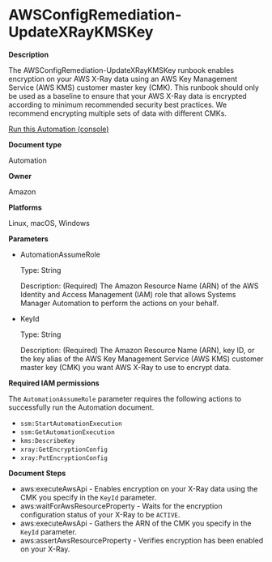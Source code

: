 # AWSConfigRemediation\-UpdateXRayKMSKey<a name="automation-aws-update-xray-key"></a>

**Description**

The AWSConfigRemediation\-UpdateXRayKMSKey runbook enables encryption on your AWS X\-Ray data using an AWS Key Management Service \(AWS KMS\) customer master key \(CMK\)\. This runbook should only be used as a baseline to ensure that your AWS X\-Ray data is encrypted according to minimum recommended security best practices\. We recommend encrypting multiple sets of data with different CMKs\.

[Run this Automation \(console\)](https://console.aws.amazon.com/systems-manager/automation/execute/AWSConfigRemediation-UpdateXRayKMSKey)

**Document type**

Automation

**Owner**

Amazon

**Platforms**

Linux, macOS, Windows

**Parameters**
+ AutomationAssumeRole

  Type: String

  Description: \(Required\) The Amazon Resource Name \(ARN\) of the AWS Identity and Access Management \(IAM\) role that allows Systems Manager Automation to perform the actions on your behalf\.
+ KeyId

  Type: String

  Description: \(Required\) The Amazon Resource Name \(ARN\), key ID, or the key alias of the AWS Key Management Service \(AWS KMS\) customer master key \(CMK\) you want AWS X\-Ray to use to encrypt data\.

**Required IAM permissions**

The `AutomationAssumeRole` parameter requires the following actions to successfully run the Automation document\.
+ `ssm:StartAutomationExecution`
+ `ssm:GetAutomationExecution`
+ `kms:DescribeKey`
+ `xray:GetEncryptionConfig`
+ `xray:PutEncryptionConfig`

**Document Steps**
+ aws:executeAwsApi \- Enables encryption on your X\-Ray data using the CMK you specify in the `KeyId` parameter\.
+ aws:waitForAwsResourceProperty \- Waits for the encryption configuration status of your X\-Ray to be `ACTIVE`\.
+ aws:executeAwsApi \- Gathers the ARN of the CMK you specify in the `KeyId` parameter\.
+ aws:assertAwsResourceProperty \- Verifies encryption has been enabled on your X\-Ray\.